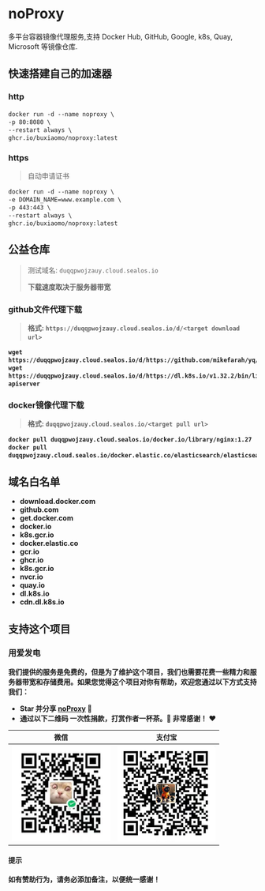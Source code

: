 # noProxy

多平台容器镜像代理服务,支持 Docker Hub, GitHub, Google, k8s, Quay, Microsoft 等镜像仓库.

## 快速搭建自己的加速器

### http

```shell
docker run -d --name noproxy \
-p 80:8080 \
--restart always \
ghcr.io/buxiaomo/noproxy:latest
```

### https

> 自动申请证书

```
docker run -d --name noproxy \
-e DOMAIN_NAME=www.example.com \
-p 443:443 \
--restart always \
ghcr.io/buxiaomo/noproxy:latest
```
## 公益仓库

> 测试域名: `duqqpwojzauy.cloud.sealos.io`
> 
> <b>下载速度取决于服务器带宽

### github文件代理下载

> 格式: `https://duqqpwojzauy.cloud.sealos.io/d/<target download url>`

```shell
wget https://duqqpwojzauy.cloud.sealos.io/d/https://github.com/mikefarah/yq/releases/download/v4.45.1/yq_linux_amd64
wget https://duqqpwojzauy.cloud.sealos.io/d/https://dl.k8s.io/v1.32.2/bin/linux/amd64/kube-apiserver
```

### docker镜像代理下载

> 格式: `duqqpwojzauy.cloud.sealos.io/<target pull url>`

```shell
docker pull duqqpwojzauy.cloud.sealos.io/docker.io/library/nginx:1.27
docker pull duqqpwojzauy.cloud.sealos.io/docker.elastic.co/elasticsearch/elasticsearch:7.17.9
```

## 域名白名单

- download.docker.com
- github.com
- get.docker.com
- docker.io
- k8s.gcr.io
- docker.elastic.co
- gcr.io
- ghcr.io
- k8s.gcr.io
- nvcr.io
- quay.io
- dl.k8s.io
- cdn.dl.k8s.io

## 支持这个项目
### 用爱发电

我们提供的服务是免费的，但是为了维护这个项目，我们也需要花费一些精力和服务器带宽和存储费用。如果您觉得这个项目对你有帮助，欢迎您通过以下方式支持我们：

* Star 并分享 [noProxy](https://github.com/buxiaomo/noProxy.git) 🚀
* 通过以下二维码 一次性捐款，打赏作者一杯茶。🍵 非常感谢！ ❤️

| 微信 | 支付宝 |
|:--------:|:-------:|
| <img src="images/wxpay.png" width="200" /> | <img src="images/alipay.png" width="200" /> |

#### 提示

如有赞助行为，请务必添加备注，以便统一感谢！